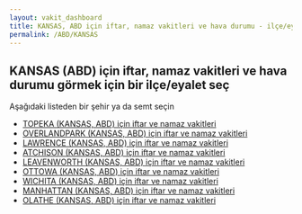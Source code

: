 ```yaml
---
layout: vakit_dashboard
title: KANSAS, ABD için iftar, namaz vakitleri ve hava durumu - ilçe/eyalet seç
permalink: /ABD/KANSAS
---
```


## KANSAS (ABD) için iftar, namaz vakitleri ve hava durumu  görmek için bir ilçe/eyalet seç

Aşağıdaki listeden bir şehir ya da semt seçin

* [TOPEKA (KANSAS, ABD) için iftar ve namaz vakitleri](/ABD/KANSAS/TOPEKA)
* [OVERLANDPARK (KANSAS, ABD) için iftar ve namaz vakitleri](/ABD/KANSAS/OVERLANDPARK)
* [LAWRENCE (KANSAS, ABD) için iftar ve namaz vakitleri](/ABD/KANSAS/LAWRENCE)
* [ATCHISON (KANSAS, ABD) için iftar ve namaz vakitleri](/ABD/KANSAS/ATCHISON)
* [LEAVENWORTH (KANSAS, ABD) için iftar ve namaz vakitleri](/ABD/KANSAS/LEAVENWORTH)
* [OTTOWA (KANSAS, ABD) için iftar ve namaz vakitleri](/ABD/KANSAS/OTTOWA)
* [WICHITA (KANSAS, ABD) için iftar ve namaz vakitleri](/ABD/KANSAS/WICHITA)
* [MANHATTAN (KANSAS, ABD) için iftar ve namaz vakitleri](/ABD/KANSAS/MANHATTAN)
* [OLATHE (KANSAS, ABD) için iftar ve namaz vakitleri](/ABD/KANSAS/OLATHE)

<script type="text/javascript">
  var GLOBAL_COUNTRY = 'ABD';
  var GLOBAL_CITY = 'KANSAS';
  var GLOBAL_STATE = 'KANSAS';
</script>
